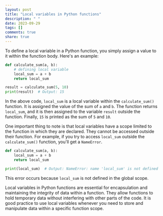 ```yaml
---
layout: post
title: "Local variables in Python functions"
description: " "
date: 2023-09-29
tags: []
comments: true
share: true
---
```


To define a local variable in a Python function, you simply assign a value to it within the function body. Here's an example:

```python
def calculate_sum(a, b):
    # defining local variable
    local_sum = a + b
    return local_sum

result = calculate_sum(5, 10)
print(result)  # Output: 15
```

In the above code, `local_sum` is a local variable within the `calculate_sum()` function. It is assigned the value of the sum of `a` and `b`. The function returns `local_sum`, and it is then assigned to the variable `result` outside the function. Finally, `15` is printed as the sum of `5` and `10`.

One important thing to note is that local variables have a scope limited to the function in which they are declared. They cannot be accessed outside their function. For example, if you try to access `local_sum` outside the `calculate_sum()` function, you'll get a `NameError`.

```python
def calculate_sum(a, b):
    local_sum = a + b
    return local_sum

print(local_sum)  # Output: NameError: name 'local_sum' is not defined
```

This error occurs because `local_sum` is not defined in the global scope.

Local variables in Python functions are essential for encapsulation and maintaining the integrity of data within a function. They allow functions to hold temporary data without interfering with other parts of the code. It is good practice to use local variables whenever you need to store and manipulate data within a specific function scope.